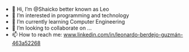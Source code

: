 - 👋 Hi, I’m @Shaicko better known as Leo
- 👀 I’m interested in programming and technology
- 🌱 I’m currently learning Computer Engineering
- 💞️ I’m looking to collaborate on ...
- 📫 How to reach me: www.linkedin.com/in/leonardo-berdejo-guzmán-463a52268

<!---
Shaicko/Shaicko is a ✨ special ✨ repository because its `README.md` (this file) appears on your GitHub profile.
You can click the Preview link to take a look at your changes.
--->

